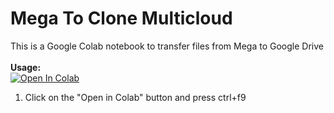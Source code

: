 # Mega To Clone Multicloud
This is a Google Colab notebook to transfer files from Mega to Google Drive
<br><br><b>Usage:</b>
<br>
<a href="https://colab.research.google.com/github.com/kamileecher2/Mega-To-Clone-Multicloud/blob/master/https://github.com/kamileecher2/Mega-To-Clone-Multicloud.ipynb" target="_parent\"><img src="https://colab.research.google.com/assets/colab-badge.svg" alt="Open In Colab"/></a>
1. Click on the "Open in Colab" button and press ctrl+f9
